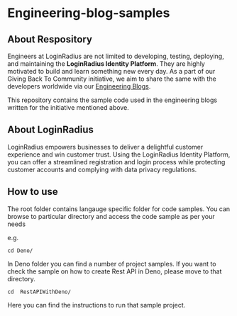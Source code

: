 # Engineering-blog-samples

## About Respository ##

Engineers at LoginRadius are not limited to developing, testing, deploying, and maintaining the **LoginRadius Identity Platform**. They are highly motivated to build and learn something new every day. As a part of our Giving Back To Community initiative, we aim to share the same with the developers worldwide via our [Engineering Blogs](https://www.loginradius.com/engineering/blog).

This repository contains the sample code used in the engineering blogs written for the initiative mentioned above.



## About LoginRadius ##

LoginRadius empowers businesses to deliver a delightful customer experience and win customer trust.  Using the LoginRadius Identity Platform, you can offer a streamlined registration and login process while protecting customer accounts and complying with data privacy regulations.

## How to use ##

The root folder contains langauge specific folder for code samples. You can browse to particular directory and access the code sample as per your needs

e.g.

```
cd Deno/

```

In Deno folder you can find a number of project samples.
If you want to check the sample on how to create Rest API in Deno, please move to that directory. 

```
cd  RestAPIWithDeno/

```

Here you can find the instructions to run that sample project.



